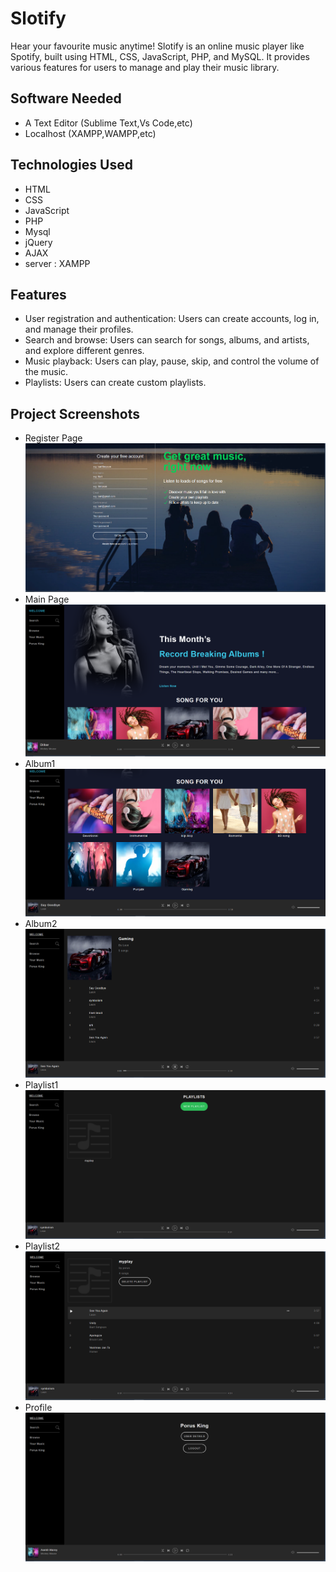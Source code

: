 # Slotify
Hear your favourite music anytime!
Slotify is an online music player like Spotify, built using HTML, CSS, JavaScript, PHP, and MySQL. It provides various features for users to manage and play their music library.

## Software Needed
* A Text Editor (Sublime Text,Vs Code,etc)
* Localhost (XAMPP,WAMPP,etc)

 ## Technologies Used
- HTML
- CSS
- JavaScript
- PHP
- Mysql
- jQuery
- AJAX
- server : XAMPP
  
## Features
- User registration and authentication: Users can create accounts, log in, and manage their profiles.
- Search and browse: Users can search for songs, albums, and artists, and explore different genres.
- Music playback: Users can play, pause, skip, and control the volume of the music.
- Playlists: Users can create custom playlists.

## Project Screenshots
* Register Page
![Register Page](https://github.com/JaySavani/Music_Streaming_Website/blob/main/assets/SS/Register.png)
* Main Page 
![Main Page](https://github.com/JaySavani/Music_Streaming_Website/blob/main/assets/SS/main1.png)
* Album1
![Album1](https://github.com/JaySavani/Music_Streaming_Website/blob/main/assets/SS/Album1.png)
* Album2 
![Album2](https://github.com/JaySavani/Music_Streaming_Website/blob/main/assets/SS/Album2.png)
* Playlist1 
![Playlist](https://github.com/JaySavani/Music_Streaming_Website/blob/main/assets/SS/playlist1.png)
* Playlist2
![Playlist](https://github.com/JaySavani/Music_Streaming_Website/blob/main/assets/SS/playlist2.png)
* Profile 
![Profile](https://github.com/JaySavani/Music_Streaming_Website/blob/main/assets/SS/profile.png)

